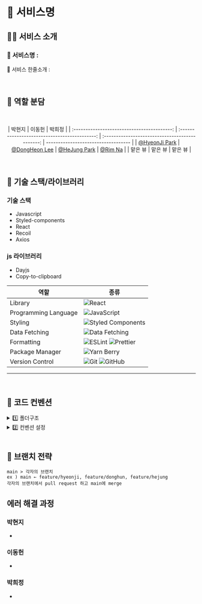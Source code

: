# 🎁 서비스명

## 🎅🏻 서비스 소개

### 🔔 서비스명 :

🔔 서비스 한줄소개 :

<br/>

## 🦌 역할 분담

<br/>
<center>

|                   박현지                    |                    이동헌                     |                     박희정                      |
| :-----------------------------------------: | :-------------------------------------------: | :---------------------------------------------: | ----------------------------------- |
| [@HyeonJi Park](https://github.com/iamphj3) | [@DongHeon Lee](https://github.com/eastlaw80) | [@HeJung Park](https://github.com/parkheeddong) | [@Rim Na](https://github.com/R1mmm) |
|                   맡은 뷰                   |                    맡은 뷰                    |                     맡은 뷰                     |

</center>

<br/>

## 🐻 기술 스택/라이브러리

### 기술 스택

- Javascript
- Styled-components
- React
- Recoil
- Axios

### js 라이브러리

- Dayjs
- Copy-to-clipboard

| 역할                 | 종류                                                                                                                                                                                                              |
| -------------------- | ----------------------------------------------------------------------------------------------------------------------------------------------------------------------------------------------------------------- |
| Library              | ![React](https://img.shields.io/badge/React-61DAFB?style=for-the-badge&logo=React&logoColor=black)                                                                                                                |
| Programming Language | ![JavaScript](https://img.shields.io/badge/JavaScript-F7DF1E.svg?style=for-the-badge&logo=JavaScript&logoColor=black)                                                                                             |
| Styling              | ![Styled Components](https://img.shields.io/badge/styled--components-DB7093?style=for-the-badge&logo=styled-components&logoColor=white)                                                                           |
| Data Fetching        | ![Data Fetching](https://img.shields.io/badge/Axios-5A29E4?style=for-the-badge&logo=Axios&logoColor=white)                                                                                                        |
| Formatting           | ![ESLint](https://img.shields.io/badge/ESLint-4B3263?style=for-the-badge&logo=eslint&logoColor=white) ![Prettier](https://img.shields.io/badge/Prettier-F7B93E?style=for-the-badge&logo=prettier&logoColor=white) |
| Package Manager      | ![Yarn Berry](https://img.shields.io/badge/yarn-%232C8EBB.svg?style=for-the-badge&logo=yarn&logoColor=white)                                                                                                      |
| Version Control      | ![Git](https://img.shields.io/badge/git-%23F05033.svg?style=for-the-badge&logo=git&logoColor=white) ![GitHub](https://img.shields.io/badge/github-%23121011.svg?style=for-the-badge&logo=github&logoColor=white)  |

---

<br/>

## 🎄 코드 컨벤션

<details> 
<summary> 1️⃣ 폴더구조 </summary>

```
team4-client
├─ .eslintrc.cjs
├─ .gitignore
├─ .pnp.cjs
├─ .pnp.loader.mjs
├─ .prettierrc.cjs
├─ .yarn
├─ README.md
├─ index.html
├─ package.json
├─ public
│  └─ vite.svg
├─ src
│  ├─ App.jsx
│  ├─ Router.jsx
│  ├─ assets
│  │  ├─ ic_error.svg
│  │  ├─ index.js
│  │  └─ react.svg
│  ├─ components
│  │  ├─ Home
│  │  │  └─ Home.jsx
│  │  ├─ Landing
│  │  │  └─ Landing.jsx
│  │  └─ common
│  │     └─ Header.jsx
│  ├─ lib
│  │  └─ axios.js
│  ├─ main.jsx
│  ├─ pages
│  │  ├─ HomePage.jsx
│  │  └─ LandingPage.jsx
│  ├─ recoil
│  │  ├─ atom.js
│  │  └─ selector.js
│  └─ styles
│     └─ GlobalStyle.jsx
├─ vite.config.js
└─ yarn.lock

```

</details>

<details> 
<summary> 2️⃣ 컨벤션 설정 </summary>

- **✅ 커밋 컨벤션**

| 제목     | 내용                                        |
| -------- | ------------------------------------------- |
| init     | 브랜치 첫 커밋                              |
| feat     | 새로운 기능에 대한 커밋                     |
| fix      | 버그 수정에 대한 커밋                       |
| build    | 빌드 관련 파일 수정에 대한 커밋             |
| chore    | 그 외 자잘한 수정에 대한 커밋               |
| ci       | CI 관련 설정 수정에 대한 커밋               |
| docs     | 문서 수정에 대한 커밋                       |
| style    | style: 코드 스타일 혹은 포맷 등에 관한 커밋 |
| refactor | 코드 리팩토링에 대한 커밋                   |

---

- **🍞 컴포넌트 및 함수 이름 컨벤션**
    <aside>
    🐥 **컴포넌트 생성 방식**
    
    - 화살표 함수 사용 `const Main = () -> {}` 
    </aside>
    
    <aside>
    🐳  **함수 이름 컨벤션**
    
    - const handle이벤트명 = () ⇒ {}
    - handleClick, handleSubmit, ...
    - Camel Case 사용

    </aside>

</details>

<br/>

## 🌟 브랜치 전략

    main > 각자의 브랜치
    ex ) main ← feature/hyeonji, feature/donghun, feature/hejung
    각자의 브랜치에서 pull request 하고 main에 merge

## 에러 해결 과정

### 박현지

-

### 이동헌

-

### 박희정

-
